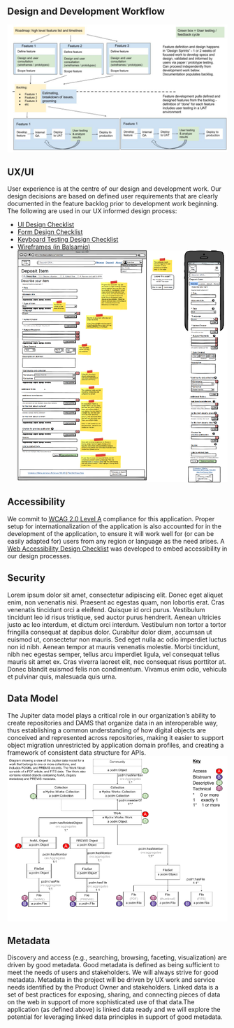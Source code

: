 ## Design and Development Workflow
![UserCenteredDesignDiagram](images/UCD.jpg?raw=true)
## UX/UI
User experience is at the centre of our design and development work. Our design decisions are based on defined user requirements that are clearly documented in the feature backlog prior to development work beginning. The following are used in our UX informed design process:
* <a href= "https://docs.google.com/document/d/1TAmiG5bof2UgLbvbJ8MVZbhec00qa-lGxMKKz98yQzI/edit?usp=sharing" target="_blank">UI Design Checklist</a>
* <a href= "https://docs.google.com/document/d/1zwoeTbd8YH0pJKWZ2XYROWkLhoQvkS6sBWPpJC5gMLY/edit?usp=sharing" target="_blank">Form Design Checklist</a>
* <a href= "https://docs.google.com/document/d/1mDmHSiBQ06baDJvYQszTuY3ejuvc5BxLAdTEYHtxQaw/edit?usp=sharing" target="_blank">Keyboard Testing Design Checklist</a>
* <a href= "https://jupiter.mybalsamiq.com" target="_blank">Wireframes (in Balsamiq)</a>
![DepositItemMockup](images/deposititem.png?raw=true)

## Accessibility
We commit to <a href= "https://www.w3.org/WAI/WCAG20/quickref/" target="_blank">WCAG 2.0 Level A</a> compliance for this application. Proper setup for internationalization of the application is also accounted for in the development of the application, to ensure it will work well for (or can be easily adapted for) users from any region or language as the need arises. A <a href= "https://docs.google.com/document/d/1tYmw3mn7vDEuI8uFMtXrTX3-SyB40II6OhQgHXH4O2I/edit?usp=sharing" target="_blank">Web Accessibility Design Checklist</a> was developed to embed accessibility in our design processes. 
## Security
Lorem ipsum dolor sit amet, consectetur adipiscing elit. Donec eget aliquet enim, non venenatis nisi. Praesent ac egestas quam, non lobortis erat. Cras venenatis tincidunt orci a eleifend. Quisque id orci purus. Vestibulum tincidunt leo id risus tristique, sed auctor purus hendrerit. Aenean ultricies justo ac leo interdum, et dictum orci interdum. Vestibulum non tortor a tortor fringilla consequat at dapibus dolor. Curabitur dolor diam, accumsan ut euismod ut, consectetur non mauris. Sed eget nulla ac odio imperdiet luctus non id nibh. Aenean tempor at mauris venenatis molestie. Morbi tincidunt, nibh nec egestas semper, tellus arcu imperdiet ligula, vel consequat tellus mauris sit amet ex. Cras viverra laoreet elit, nec consequat risus porttitor at. Donec blandit euismod felis non condimentum. Vivamus enim odio, vehicula et pulvinar quis, malesuada quis urna.
## Data Model
The Jupiter data model plays a critical role in our organization’s ability to create repositories and DAMS that organize data in an interoperable way, thus establishing a common understanding of how digital objects are conceived and represented across repositories, making it easier to support object migration unrestricted by application domain profiles, and creating a framework of consistent data structure for APIs.
![DraftSingleFileDataModelDiagram](images/draftsinglefile.png?raw=true)
## Metadata
Discovery and access (e.g., searching, browsing, faceting, visualization) are driven by good metadata. Good metadata is defined as being sufficient to meet the needs of users and stakeholders. We will always strive for good metadata.
Metadata in the project will be driven by UX work and service needs identified by the Product Owner and stakeholders. 
Linked data is a set of best practices for exposing, sharing, and connecting pieces of data on the web in support of more sophisticated use of that data.The application (as defined above) is linked data ready and we will explore the potential for leveraging linked data principles in support of good metadata.
